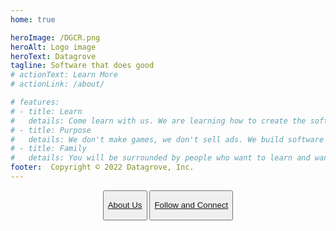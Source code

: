 ```yaml
---
home: true

heroImage: /DGCR.png
heroAlt: Logo image
heroText: Datagrove
tagline: Software that does good
# actionText: Learn More
# actionLink: /about/

# features:
# - title: Learn
#   details: Come learn with us. We are learning how to create the software that the world needs right now.
# - title: Purpose
#   details: We don't make games, we don't sell ads. We build software to create the world we want to live in.
# - title: Family
#   details: You will be surrounded by people who want to learn and want to serve, just like you!
footer:  Copyright © 2022 Datagrove, Inc.
---
```


<div style="text-align:center">
<button class="home-button">
    <a href="https://twitter.com/datagrovecr"><p>About Us</p></a>
</button>

<button class="home-button">
    <a href="https://twitter.com/datagrovecr"><p>Follow and Connect</p></a>
</button>
</div>


